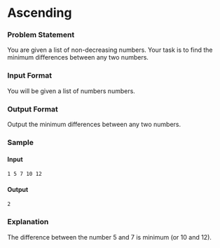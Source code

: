 # Ascending

### Problem Statement
You are given a list of non-decreasing numbers. Your task is to find the minimum differences between any two numbers.

### Input Format
You will be given a list of numbers numbers.

### Output Format
Output the minimum differences between any two numbers.

### Sample
#### Input
```
1 5 7 10 12
```
#### Output
```
2
```

### Explanation

The difference between the number 5 and 7 is minimum (or 10 and 12).